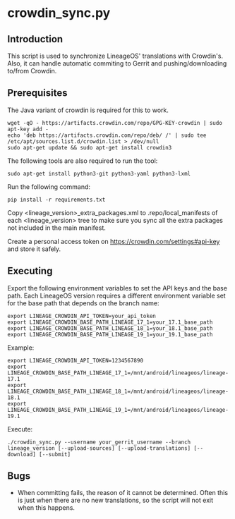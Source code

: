 crowdin_sync.py
==================

Introduction
------------
This script is used to synchronize LineageOS' translations with Crowdin's. Also, it can handle
automatic commiting to Gerrit and pushing/downloading to/from Crowdin.

Prerequisites
-------------
The Java variant of crowdin is required for this to work.

    wget -qO - https://artifacts.crowdin.com/repo/GPG-KEY-crowdin | sudo apt-key add -
    echo 'deb https://artifacts.crowdin.com/repo/deb/ /' | sudo tee /etc/apt/sources.list.d/crowdin.list > /dev/null
    sudo apt-get update && sudo apt-get install crowdin3

The following tools are also required to run the tool:

    sudo apt-get install python3-git python3-yaml python3-lxml

Run the following command:

    pip install -r requirements.txt

Copy <lineage_version>_extra_packages.xml to .repo/local_manifests of each <lineage_version> tree
to make sure you sync all the extra packages not included in the main manifest.

Create a personal access token on https://crowdin.com/settings#api-key and store it safely.

Executing
---------
Export the following environment variables to set the API keys and the base path.
Each LineageOS version requires a different environment variable set for the base path that depends on the branch name:

    export LINEAGE_CROWDIN_API_TOKEN=your_api_token
    export LINEAGE_CROWDIN_BASE_PATH_LINEAGE_17_1=your_17.1_base_path
    export LINEAGE_CROWDIN_BASE_PATH_LINEAGE_18_1=your_18.1_base_path
    export LINEAGE_CROWDIN_BASE_PATH_LINEAGE_19_1=your_19.1_base_path

Example:

    export LINEAGE_CROWDIN_API_TOKEN=1234567890
    export LINEAGE_CROWDIN_BASE_PATH_LINEAGE_17_1=/mnt/android/lineageos/lineage-17.1
    export LINEAGE_CROWDIN_BASE_PATH_LINEAGE_18_1=/mnt/android/lineageos/lineage-18.1
    export LINEAGE_CROWDIN_BASE_PATH_LINEAGE_19_1=/mnt/android/lineageos/lineage-19.1

Execute:

    ./crowdin_sync.py --username your_gerrit_username --branch lineage_version [--upload-sources] [--upload-translations] [--download] [--submit]

Bugs
----
 - When committing fails, the reason of it cannot be determined. Often this is just when there
   are no new translations, so the script will not exit when this happens.
